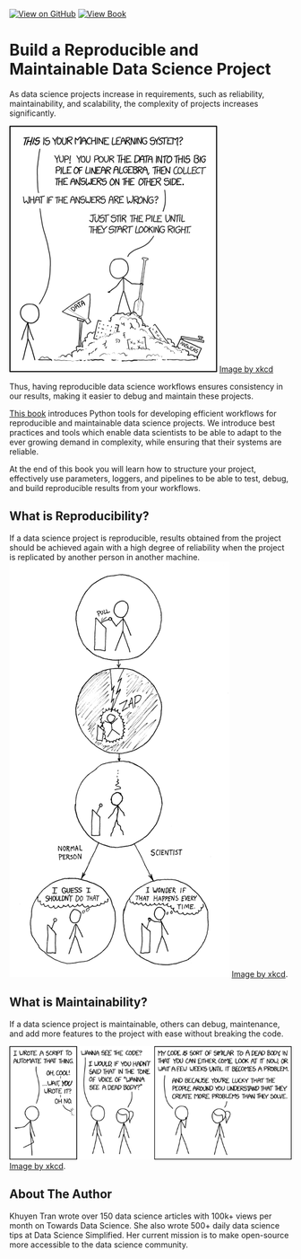 [![View on GitHub](https://img.shields.io/badge/GitHub-View_on_GitHub-blue?logo=GitHub)](https://github.com/khuyentran1401/reproducible-data-science) [![View Book](https://img.shields.io/badge/Book-View%20Book-red?style=plastic&logo=book)](https://khuyentran1401.github.io/reproducible-data-science)
# Build a Reproducible and Maintainable Data Science Project

As data science projects increase in requirements, such as reliability, maintainability, and scalability, the complexity of projects increases significantly.

![](image/machine_learning.png)
[Image by xkcd](https://xkcd.com/1838/)

Thus, having reproducible data science workflows ensures consistency in our results, making it easier to debug and maintain these projects. 

[This book](https://khuyentran1401.github.io/reproducible-data-science) introduces Python tools for developing efficient workflows for reproducible and maintainable data science projects. We introduce best practices and tools which enable data scientists to be able to adapt to the ever growing demand in complexity, while ensuring that their systems are reliable. 

At the end of this book you will learn how to structure your project, effectively use parameters, loggers, and pipelines to be able to test, debug, and build reproducible results from your workflows.

## What is Reproducibility?

If a data science project is reproducible, results obtained from the project should be achieved again with a high degree of reliability when the project is replicated by another person in another machine.
![](image/the_difference.png)
[Image by xkcd](https://xkcd.com/242/).

## What is Maintainability?

If a data science project is maintainable, others can debug, maintenance, and add more features to the project with ease without breaking the code. 

![](image/wanna_see_the_code.png)
[Image by xkcd](https://xkcd.com/2138/).

## About The Author
Khuyen Tran wrote over 150 data science articles with 100k+ views per month on Towards Data Science. She also wrote 500+ daily data science tips at Data Science Simplified. Her current mission is to make open-source more accessible to the data science community.

